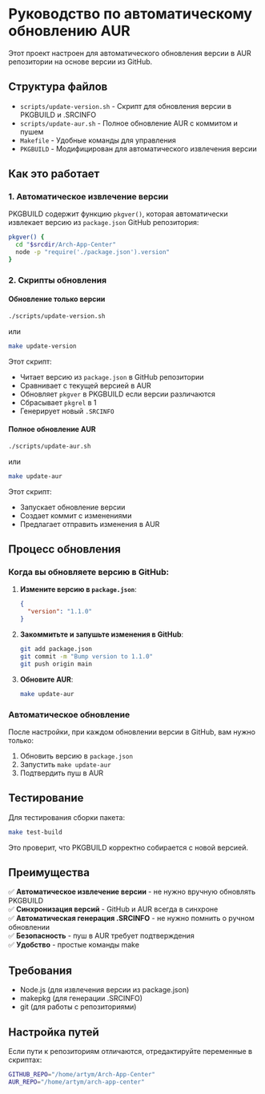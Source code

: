 # Руководство по автоматическому обновлению AUR

Этот проект настроен для автоматического обновления версии в AUR репозитории на основе версии из GitHub.

## Структура файлов

- `scripts/update-version.sh` - Скрипт для обновления версии в PKGBUILD и .SRCINFO
- `scripts/update-aur.sh` - Полное обновление AUR с коммитом и пушем
- `Makefile` - Удобные команды для управления
- `PKGBUILD` - Модифицирован для автоматического извлечения версии

## Как это работает

### 1. Автоматическое извлечение версии

PKGBUILD содержит функцию `pkgver()`, которая автоматически извлекает версию из `package.json` GitHub репозитория:

```bash
pkgver() {
  cd "$srcdir/Arch-App-Center"
  node -p "require('./package.json').version"
}
```

### 2. Скрипты обновления

#### Обновление только версии
```bash
./scripts/update-version.sh
```
или
```bash
make update-version
```

Этот скрипт:
- Читает версию из `package.json` в GitHub репозитории
- Сравнивает с текущей версией в AUR
- Обновляет `pkgver` в PKGBUILD если версии различаются
- Сбрасывает `pkgrel` в 1
- Генерирует новый `.SRCINFO`

#### Полное обновление AUR
```bash
./scripts/update-aur.sh
```
или
```bash
make update-aur
```

Этот скрипт:
- Запускает обновление версии
- Создает коммит с изменениями
- Предлагает отправить изменения в AUR

## Процесс обновления

### Когда вы обновляете версию в GitHub:

1. **Измените версию в `package.json`**:
   ```json
   {
     "version": "1.1.0"
   }
   ```

2. **Закоммитьте и запушьте изменения в GitHub**:
   ```bash
   git add package.json
   git commit -m "Bump version to 1.1.0"
   git push origin main
   ```

3. **Обновите AUR**:
   ```bash
   make update-aur
   ```

### Автоматическое обновление

После настройки, при каждом обновлении версии в GitHub, вам нужно только:

1. Обновить версию в `package.json`
2. Запустить `make update-aur`
3. Подтвердить пуш в AUR

## Тестирование

Для тестирования сборки пакета:
```bash
make test-build
```

Это проверит, что PKGBUILD корректно собирается с новой версией.

## Преимущества

✅ **Автоматическое извлечение версии** - не нужно вручную обновлять PKGBUILD  
✅ **Синхронизация версий** - GitHub и AUR всегда в синхроне  
✅ **Автоматическая генерация .SRCINFO** - не нужно помнить о ручном обновлении  
✅ **Безопасность** - пуш в AUR требует подтверждения  
✅ **Удобство** - простые команды make  

## Требования

- Node.js (для извлечения версии из package.json)
- makepkg (для генерации .SRCINFO)
- git (для работы с репозиториями)

## Настройка путей

Если пути к репозиториям отличаются, отредактируйте переменные в скриптах:

```bash
GITHUB_REPO="/home/artym/Arch-App-Center"
AUR_REPO="/home/artym/arch-app-center"
``` 